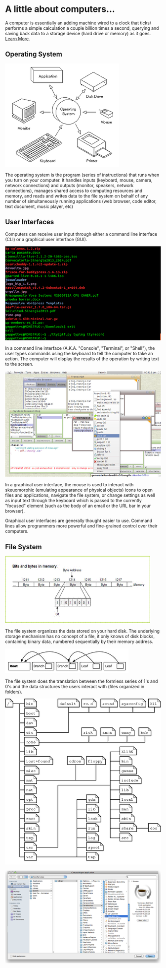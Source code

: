 # A little about computers...

A computer is essentially an adding machine wired to a clock that ticks/ performs a simple calculation a couple billion times a second, querying and saving back data to a storage device (hard drive or memory) as it goes. [Learn More](http://www.simplecpu.com/Binary.html).

## Operating System

![operating system](misc/operating_system.gif)

The operating system is the program (series of instructions) that runs when you turn on your computer. It handles inputs (keyboard, mouse, camera, network connections) and outputs (monitor, speakers, network connections), manages shared access to computing resources and memory, and reads and writes data to the file system on behalf of any number of simultaneously running applications (web browser, code editor, text document, music player, etc)

## User Interfaces

Computers can receive user input through either a command line interface (CLI) or a graphical user interface (GUI).

![command line interface](misc/cli.gif)

In a command line interface (A.K.A. "Console", "Terminal", or "Shell"), the user types commands using the keyboard to tell the computer to take an action. The computer will display the results of the operation by writing text to the screen.

![gui](misc/gui.jpg)

In a graphical user interface, the mouse is used to interact with skeuomorphic (emulating appearance of physical objects) icons to open files and applications, navigate the file system, or change settings as well as input text through the keyboard which is passed to the currently "focused" element (such as the body of an email or the URL bar in your browser).

Graphical user interfaces are generally thought easier to use. Command lines allow programmers more powerful and fine-grained control over their computers.

## File System

![memory](misc/memory.gif)

The file system organizes the data stored on your hard disk. The underlying storage mechanism has no concept of a file, it only knows of disk blocks, containing binary data, numbered sequentially by their memory address.

![tree](misc/tree.jpg)

The file system does the translation between the formless series of 1's and 0's and the data structures the users interact with (files organized in folders).

![file system](misc/fs.png)

![finder](misc/finder.png)